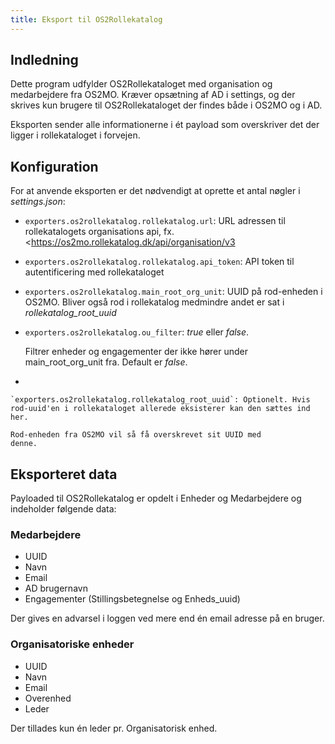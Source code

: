 ```yaml
---
title: Eksport til OS2Rollekatalog
---
```


## Indledning

Dette program udfylder OS2Rollekataloget med organisation og
medarbejdere fra OS2MO. Kræver opsætning af AD i settings, og der
skrives kun brugere til OS2Rollekataloget der findes både i OS2MO og i
AD.

Eksporten sender alle informationerne i ét payload som overskriver det
der ligger i rollekataloget i forvejen.

## Konfiguration

For at anvende eksporten er det nødvendigt at oprette et antal nøgler i
*settings.json*:

-   `exporters.os2rollekatalog.rollekatalog.url`: URL adressen til
    rollekatalogets organisations api, fx.
    <https://os2mo.rollekatalog.dk/api/organisation/v3

-   `exporters.os2rollekatalog.rollekatalog.api_token`: API token til
    autentificering med rollekataloget

-   `exporters.os2rollekatalog.main_root_org_unit`: UUID på
    rod-enheden i OS2MO. Bliver også rod i rollekatalog medmindre
    andet er sat i *rollekatalog_root_uuid*

-   `exporters.os2rollekatalog.ou_filter`: *true* eller *false*.

    Filtrer enheder og engagementer der ikke hører under
    main_root_org_unit fra. Default er *false*.

-

    `exporters.os2rollekatalog.rollekatalog_root_uuid`: Optionelt. Hvis rod-uuid'en i rollekataloget allerede eksisterer kan den sættes ind her.

    Rod-enheden fra OS2MO vil så få overskrevet sit UUID med
    denne.

## Eksporteret data

Payloaded til OS2Rollekatalog er opdelt i Enheder og Medarbejdere og
indeholder følgende data:

### Medarbejdere

-   UUID
-   Navn
-   Email
-   AD brugernavn
-   Engagementer (Stillingsbetegnelse og Enheds_uuid)

Der gives en advarsel i loggen ved mere end én email adresse på en
bruger.

### Organisatoriske enheder

-   UUID
-   Navn
-   Email
-   Overenhed
-   Leder

Der tillades kun én leder pr. Organisatorisk enhed.
